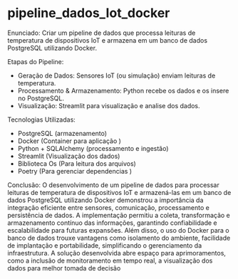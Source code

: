 # pipeline_dados_Iot_docker #


 Enunciado:
Criar um pipeline de dados que processa leituras de temperatura de
dispositivos IoT e armazena em um banco de dados PostgreSQL utilizando Docker.

Etapas do Pipeline:
 - Geração de Dados: Sensores IoT (ou simulação) enviam leituras de temperatura.
 - Processamento & Armazenamento: Python recebe os dados e os insere no PostgreSQL.
 - Visualização: Streamlit para visualização e analise dos dados.

Tecnologias Utilizadas:
  - PostgreSQL (armazenamento)
  - Docker (Container para aplicação )
  - Python + SQLAlchemy (processamento e ingestão)
  - Streamlit (Visualização dos dados)
  - Biblioteca Os (Para leitura dos arquivos)
  - Poetry (Para gerenciar dependencias )

Conclusão:
O desenvolvimento de um pipeline de dados para processar leituras de temperatura de dispositivos IoT e armazená-las em um banco de dados PostgreSQL utilizando Docker demonstrou a importância da integração eficiente entre sensores, comunicação, processamento e persistência de dados. A implementação permitiu a coleta, transformação e armazenamento contínuo das informações, garantindo confiabilidade e escalabilidade para futuras expansões.
Além disso, o uso do Docker para o banco de dados trouxe vantagens como isolamento do ambiente, facilidade de implantação e portabilidade, simplificando o gerenciamento da infraestrutura. A solução desenvolvida abre espaço para aprimoramentos, como a inclusão de monitoramento em tempo real, a visualização dos dados para melhor tomada de decisão





